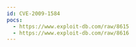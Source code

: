 ```yaml
---
id: CVE-2009-1584
pocs:
  - https://www.exploit-db.com/raw/8615
  - https://www.exploit-db.com/raw/8616
---
```

